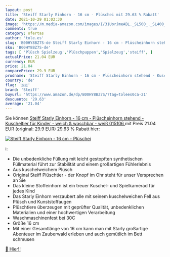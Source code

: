 ```yaml
---
layout: post
title: 'Steiff Starly Einhorn - 16 cm - Plüschei mit 29.63 % Rabatt'
date: 2021-10-29 01:03:30
image: 'https://m.media-amazon.com/images/I/31UorJmeABL._SL500_._SL400_.jpg'
comments: true
category: ofertas
author: 'tole.es'
slug: 'B00HY8BZ7S-de Steiff Starly Einhorn - 16 cm - Plüscheinhorn stehend -...'
sku: 'B00HY8BZ7S-de'
tags: [ 'Plüsch Spielzeug','Plüschpuppen','Spielzeug','steiff', ]
actualPrice: 21.04 EUR
currency: EUR
price: 21.04
comparePrice: 29.9 EUR
prodname: 'Steiff Starly Einhorn - 16 cm - Plüscheinhorn stehend - Kuscheltier für Kinder - weich & waschbar - weiß  015106 '
country: 'de'
flag: '🇩🇪'
brand: 'Steiff'
buyurl: 'https://www.amazon.de/dp/B00HY8BZ7S/?tag=tolees0ca-21'
descuento: '29.63'
average: '21.04'
---
```


Sie können [Steiff Starly Einhorn - 16 cm - Plüscheinhorn stehend - Kuscheltier für Kinder - weich & waschbar - weiß  015106 ](https://www.amazon.de/dp/B00HY8BZ7S/?tag=tolees0ca-21) mit Preis 21.04 EUR (original: 29.9 EUR) 29.63 % Rabatt hier:

[![Steiff Starly Einhorn - 16 cm - Plüschei](https://m.media-amazon.com/images/I/31UorJmeABL._SL500_._SL400_.jpg)](https://www.amazon.de/dp/B00HY8BZ7S/?tag=tolees0ca-21)

ℹ️:

- Die unbedenkliche Füllung mit leicht gestopften synthetischen Füllmaterial führt zur Stabilität und einem großartigen Fühlerlebnis
- Aus kuschelweichem Plüsch
- Original Steiff Plüschtier - der Knopf im Ohr steht für unser Versprechen an Sie
- Das kleine Stoffeinhorn ist ein treuer Kuschel- und Spielkamerad für jedes Kind
- Das Starly Einhorn verzaubert alle mit seinem kuschelweichen Fell aus Plüsch und Kunststoffaugen
- Plüschtiere überzeugen mit geprüfter Qualität, unbedenklichen Materialien und einer hochwertigen Verarbeitung
- Waschmaschinenfest bei 30C
- Größe 16 cm
- Mit einer Gesamtlänge von 16 cm kann man mit Starly großartige Abenteuer im Zauberwald erleben und auch gemütlich im Bett schmusen

[🛒 Hier!!](https://www.amazon.de/dp/B00HY8BZ7S/?tag=tolees0ca-21)
